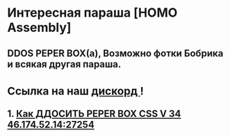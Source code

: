 <DOCTYPE html>
<html>
<head>
<title> UH</title>
<link href="style.css" rel="stylesheet" type="text/css"/>
</head>
<body>
          <h1> <a>  Интересная параша [HOMO Assembly] </a> </h1>
      <h2><a1> DDOS PEPER BOX(а), <a> Возможно фотки Бобрика и всякая другая параша. </a> 
    <h3>Ссылка на наш <a href= "https://discordapp.com/invite/djhDbcS"> дискорд </a>!</h3>    
1. <a id="sas" href= "https://princephobos.github.io/">Как ДДОСИТЬ PEPER BOX CSS V 34 46.174.52.14:27254 </a>        

